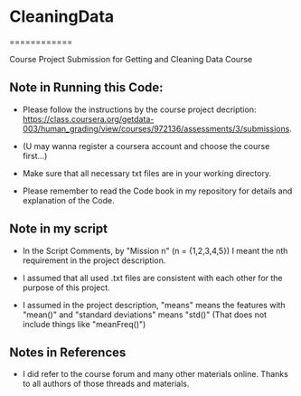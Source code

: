 # CleaningData
============

Course Project Submission for Getting and Cleaning Data Course

## Note in Running this Code:

* Please follow the instructions by the course project decription: https://class.coursera.org/getdata-003/human_grading/view/courses/972136/assessments/3/submissions.

* (U may wanna register a coursera account and choose the course first...)

* Make sure that all necessary txt files are in your working directory.

* Please remember to read the Code book in my repository for details and explanation of the Code.

## Note in my script

* In the Script Comments, by "Mission n" (n = {1,2,3,4,5}) I meant the nth requirement in the project description.

* I assumed that all used .txt files are consistent with each other for the purpose of this project.

* I assumed in the project description, "means" means the features with "mean()" and "standard deviations" means "std()"
(That does not include things like "meanFreq()")

## Notes in References

* I did refer to the course forum and many other materials online. Thanks to all authors of those threads and materials.
